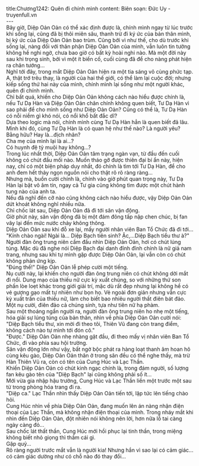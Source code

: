 title:Chương1242: Quên đi chính mình
content:
Biên soạn: Đức Uy - truyenfull.vn<br>---<br>Bây giờ, Diệp Oản Oản có thể xác định được là, chính mình ngay từ lúc trước khi sống lại, cũng đã bị thôi miên sâu, thanh trừ đi ký ức của bản thân mình, bị ký ức của Diệp Oản Oản bao trùm. Cũng bởi vì như thế, cho dù trước khi sống lại, nàng đối với thân phận Diệp Oản Oản của mình, vẫn luôn tin tưởng không hề nghi ngờ, chưa bao giờ có bất kỳ hoài nghi nào. Mà một đời này sau khi trọng sinh, bởi vì một ít biến cố, cuối cùng đã để cho nàng phát hiện ra chân tướng...<br>Nghĩ tới đây, trong mắt Diệp Oản Oản hiện ra một tia sáng vô cùng phức tạp.<br>A, thật trớ trêu thay, là người của hai thế giới, có thể làm lại cuộc đời; nhưng kiếp sống thứ hai này của mình, chính mình lại sống như một người khác, quên đi chính mình.<br>Chỉ bất quá, khiến cho Diệp Oản Oản không cách nào hiểu được chính là, nếu Tư Dạ Hàn và Diệp Oản Oản chân chính không quen biết, Tư Dạ Hàn vì sao phải để cho mình sống như Diệp Oản Oản? Cũng có thể là, Tư Dạ Hàn có nỗi niềm gì khó nói, có nổi khổ bất đắc dĩ?<br>Dựa theo logic mà nói, chính mình cùng Tư Dạ Hàn hẳn là quen biết đã lâu. Mình khi đó, cùng Tư Dạ Hàn là có quan hệ như thế nào? Là người yêu? Bằng hữu? Hay là…địch nhân?<br>Cha mẹ của mình lại là ai…?<br>Có huynh đệ tỷ muội hay không...?<br>Trong lúc nhất thời, Diệp Oản Oản tâm trạng ngàn vạn, từ đầu đến cuối không có chút đầu mối nào. Muốn tháo gỡ được thiên đại bí ẩn này, hiện nay, chỉ có một biện pháp duy nhất, đó chính là tìm tới Tư Dạ Hàn, để cho anh đem hết thảy ngọn nguồn nói cho thật rõ rõ ràng ràng...<br>Nhưng mà, buồn cười chính là, chính vào giờ phút quan trọng này, Tư Dạ Hàn lại bặt vô âm tín, ngay cả Tư gia cũng không tìm được một chút hành tung nào của anh ta.<br>Nếu đã nghĩ đến cỡ nào cũng không cách nào hiểu được, vậy Diệp Oản Oản dứt khoát không nghĩ nhiều nữa.<br>Chỉ chốc lát sau, Diệp Oản Oản đã đi tới sân vận động.<br>Giờ phút này, sân vận động đã bị một đám đông tấp nập chen chúc, bị fan vây lại đến mức nước chảy không thông.<br>Diệp Oản Oản sau khi đỗ xe lại, mấy người nhân viên Ban Tổ Chức đã đi tới…<br>"Kính chào ngài! Ngài là... Diệp Bạch tiên sinh? Ặc,...Diệp Bạch tiểu thư à?" Người đàn ông trung niên cầm đầu nhìn Diệp Oản Oản, hơi có chút lúng túng. Mặc dù đã nghe nói Diệp Bạch đại danh đỉnh đỉnh chính là nữ giả nam trang, nhưng sau khi tự mình gặp được Diệp Oản Oản, lại vẫn còn có chút không phản ứng kịp.<br>"Đúng thế!" Diệp Oản Oản lễ phép cười một tiếng.<br>Nụ cười này, lại khiến cho người đàn ông trung niên có chút không dời mắt đi nổi. Dung mạo của thiếu nữ cực kỳ xuất chúng, so với những thứ son phấn lòe loẹt khác trong giới giải trí, mặc dù rất đẹp nhưng lại không hề có vẻ gượng gạo mất tự nhiên như bọn họ. Vẻ ngoài đơn giản nhưng vẫn cực kỳ xuất trần của thiếu nữ, làm cho biết bao nhiêu người thất điên bát đảo. Một nụ cười, điên đảo cả chúng sinh, tựa như tiên nữ hạ phàm.<br>Sau một thoáng ngẩn người ra, người đàn ông trung niên ho nhẹ một tiếng, hóa giải sự lúng túng của bản thân, nhìn về phía Diệp Oản Oản cười nói: "Diệp Bạch tiểu thư, xin mời đi theo tôi, Thiên Vũ đang còn trang điểm, không cách nào tự mình tới đón cô."<br>"Được." Diệp Oản Oản nhẹ nhàng gật đầu, đi theo mấy vị nhân viên Ban Tổ Chức, đi vào phía sau hội trường.<br>Sân vận động lớn như vậy, bất ngờ bộc phát ra hàng loạt thanh âm hoan hô cùng kêu gào, Diệp Oản Oản thân ở trong sân đều có thể nghe thấy, mà trừ Hàn Thiên Vũ ra, còn có tên của Cung Húc và Lạc Thần.<br>Khiến Diệp Oản Oản có chút kinh ngạc chính là, trong đám người, số lượng fan kêu gào tên của "Diệp Bạch" lại cũng không phải số ít...<br>Mới vừa gia nhập hậu trường, Cung Húc và Lạc Thần liền một trước một sau từ trong phòng hóa trang đi ra.<br>"Diệp ca." Lạc Thần nhìn thấy Diệp Oản Oản tiến tới, lập tức lên tiếng chào hỏi.<br>Cung Húc nhìn về phía Diệp Oản Oản, đang muốn lên án nàng nhận điện thoại của Lạc Thần, mà không nhận điện thoại của mình. Trong nháy mắt khi nhìn đến Diệp Oản Oản, đột nhiên nói không nên lời, hơn nữa lỗ tai càng ngày càng đỏ...<br>Sau chốc lát thất thần, Cung Húc mới hồi phục lại tinh thần, trong miệng không biết nhỏ giọng thì thầm cái gì.<br>Gặp quỷ...<br>Rõ ràng người trước mắt vẫn là người kia! Nhưng hắn vì sao lại có cảm giác... có cảm giác dường như có chỗ nào đó thay đổi…